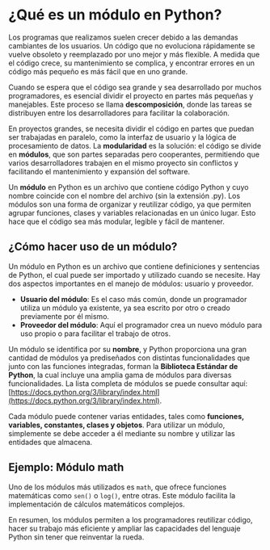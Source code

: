 # ¿Qué es un módulo en Python?

Los programas que realizamos suelen crecer debido a las demandas cambiantes de los usuarios. Un código que no evoluciona rápidamente se vuelve obsoleto y reemplazado por uno mejor y más flexible. A medida que el código crece, su mantenimiento se complica, y encontrar errores en un código más pequeño es más fácil que en uno grande.

Cuando se espera que el código sea grande y sea desarrollado por muchos programadores, es esencial dividir el proyecto en partes más pequeñas y manejables. Este proceso se llama **descomposición**, donde las tareas se distribuyen entre los desarrolladores para facilitar la colaboración.

En proyectos grandes, se necesita dividir el código en partes que puedan ser trabajadas en paralelo, como la interfaz de usuario y la lógica de procesamiento de datos. La **modularidad** es la solución: el código se divide en **módulos**, que son partes separadas pero cooperantes, permitiendo que varios desarrolladores trabajen en el mismo proyecto sin conflictos y facilitando el mantenimiento y expansión del software.

Un **módulo** en Python es un archivo que contiene código Python y cuyo nombre coincide con el nombre del archivo (sin la extensión .py). Los módulos son una forma de organizar y reutilizar código, ya que permiten agrupar funciones, clases y variables relacionadas en un único lugar. Esto hace que el código sea más modular, legible y fácil de mantener.

## ¿Cómo hacer uso de un módulo?

Un módulo en Python es un archivo que contiene definiciones y sentencias de Python, el cual puede ser importado y utilizado cuando se necesite. Hay dos aspectos importantes en el manejo de módulos: usuario y proveedor.

* **Usuario del módulo**: Es el caso más común, donde un programador utiliza un módulo ya existente, ya sea escrito por otro o creado previamente por él mismo.
* **Proveedor del módulo**: Aquí el programador crea un nuevo módulo para uso propio o para facilitar el trabajo de otros.

Un módulo se identifica por su **nombre**, y Python proporciona una gran cantidad de módulos ya prediseñados con distintas funcionalidades que junto con las funciones integradas, forman la **Biblioteca Estándar de Python**, la cual incluye una amplia gama de módulos para diversas funcionalidades. La lista completa de módulos se puede consultar aquí: [https://docs.python.org/3/library/index.html](https://docs.python.org/3/library/index.html).

Cada módulo puede contener varias entidades, tales como **funciones, variables, constantes, clases y objetos**. Para utilizar un módulo, simplemente se debe acceder a él mediante su nombre y utilizar las entidades que almacena.

## Ejemplo: Módulo math

Uno de los módulos más utilizados es `math`, que ofrece funciones matemáticas como `sen()` o `log()`, entre otras. Este módulo facilita la implementación de cálculos matemáticos complejos.

En resumen, los módulos permiten a los programadores reutilizar código, hacer su trabajo más eficiente y ampliar las capacidades del lenguaje Python sin tener que reinventar la rueda.